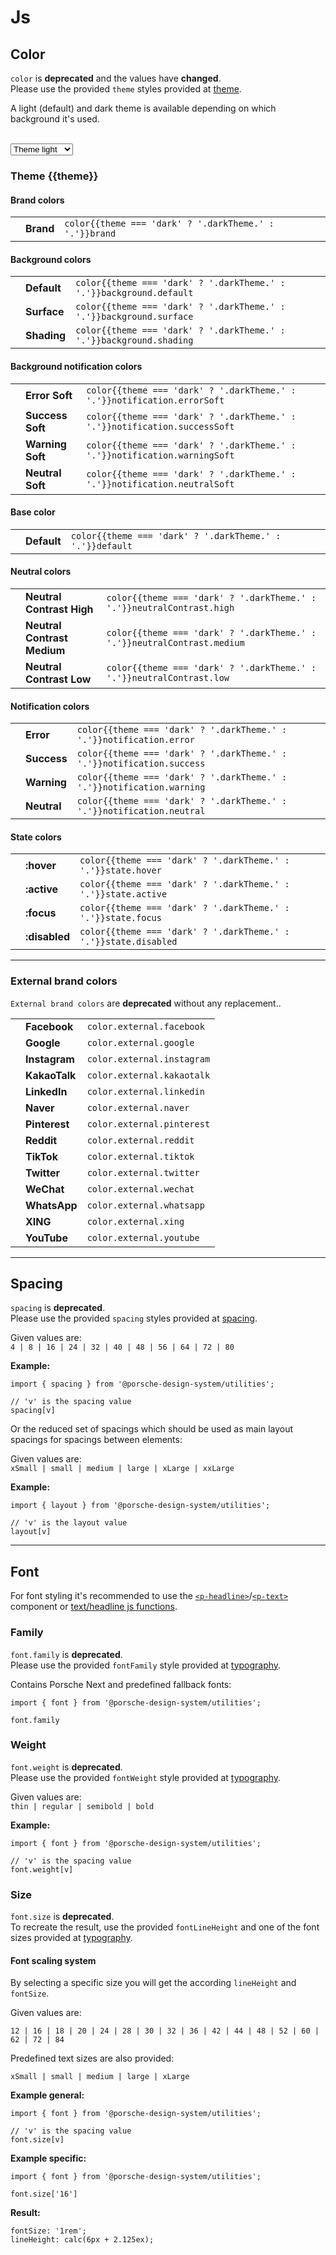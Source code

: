 # Js

<TableOfContents></TableOfContents>

## Color

<p-inline-notification heading="Important note" state="error" persistent="true">
  <code>color</code> is <strong>deprecated</strong> and the values have <strong>changed</strong>.<br>
  Please use the provided <code>theme</code> styles provided at <a href="styles/theme">theme</a>.
</p-inline-notification>

A light (default) and dark theme is available depending on which background it's used.

<br>
<select id="theme-selector" v-model="theme" :data-selected="theme" aria-label="Select theme">
  <option disabled>Select theme</option>
  <option value="light">Theme light</option>
  <option value="dark">Theme dark</option>
</select>

### Theme {{theme}}

#### Brand colors

|                                            |           |                                                        |
| ------------------------------------------ | --------- | ------------------------------------------------------ |
| <ColorBadge :theme="theme" color="brand"/> | **Brand** | `color{{theme === 'dark' ? '.darkTheme.' : '.'}}brand` |

#### Background colors

|                                                         |             |                                                                     |
| ------------------------------------------------------- | ----------- | ------------------------------------------------------------------- |
| <ColorBadge :theme="theme" color="background-default"/> | **Default** | `color{{theme === 'dark' ? '.darkTheme.' : '.'}}background.default` |
| <ColorBadge :theme="theme" color="background-surface"/> | **Surface** | `color{{theme === 'dark' ? '.darkTheme.' : '.'}}background.surface` |
| <ColorBadge :theme="theme" color="background-shading"/> | **Shading** | `color{{theme === 'dark' ? '.darkTheme.' : '.'}}background.shading` |

#### Background notification colors

|                                                                |                  |                                                                           |
| -------------------------------------------------------------- | ---------------- | ------------------------------------------------------------------------- |
| <ColorBadge :theme="theme" color="notification-error-soft"/>   | **Error Soft**   | `color{{theme === 'dark' ? '.darkTheme.' : '.'}}notification.errorSoft`   |
| <ColorBadge :theme="theme" color="notification-success-soft"/> | **Success Soft** | `color{{theme === 'dark' ? '.darkTheme.' : '.'}}notification.successSoft` |
| <ColorBadge :theme="theme" color="notification-warning-soft"/> | **Warning Soft** | `color{{theme === 'dark' ? '.darkTheme.' : '.'}}notification.warningSoft` |
| <ColorBadge :theme="theme" color="notification-neutral-soft"/> | **Neutral Soft** | `color{{theme === 'dark' ? '.darkTheme.' : '.'}}notification.neutralSoft` |

#### Base color

|                                              |             |                                                          |
| -------------------------------------------- | ----------- | -------------------------------------------------------- |
| <ColorBadge :theme="theme" color="default"/> | **Default** | `color{{theme === 'dark' ? '.darkTheme.' : '.'}}default` |

#### Neutral colors

|                                                              |                             |                                                                         |
| ------------------------------------------------------------ | --------------------------- | ----------------------------------------------------------------------- |
| <ColorBadge :theme="theme" color="neutral-contrast-high"/>   | **Neutral Contrast High**   | `color{{theme === 'dark' ? '.darkTheme.' : '.'}}neutralContrast.high`   |
| <ColorBadge :theme="theme" color="neutral-contrast-medium"/> | **Neutral Contrast Medium** | `color{{theme === 'dark' ? '.darkTheme.' : '.'}}neutralContrast.medium` |
| <ColorBadge :theme="theme" color="neutral-contrast-low"/>    | **Neutral Contrast Low**    | `color{{theme === 'dark' ? '.darkTheme.' : '.'}}neutralContrast.low`    |

#### Notification colors

|                                                           |             |                                                                       |
| --------------------------------------------------------- | ----------- | --------------------------------------------------------------------- |
| <ColorBadge :theme="theme" color="notification-error"/>   | **Error**   | `color{{theme === 'dark' ? '.darkTheme.' : '.'}}notification.error`   |
| <ColorBadge :theme="theme" color="notification-success"/> | **Success** | `color{{theme === 'dark' ? '.darkTheme.' : '.'}}notification.success` |
| <ColorBadge :theme="theme" color="notification-warning"/> | **Warning** | `color{{theme === 'dark' ? '.darkTheme.' : '.'}}notification.warning` |
| <ColorBadge :theme="theme" color="notification-neutral"/> | **Neutral** | `color{{theme === 'dark' ? '.darkTheme.' : '.'}}notification.neutral` |

#### State colors

|                                                     |               |                                                                 |
| --------------------------------------------------- | ------------- | --------------------------------------------------------------- |
| <ColorBadge :theme="theme" color="state-hover"/>    | **:hover**    | `color{{theme === 'dark' ? '.darkTheme.' : '.'}}state.hover`    |
| <ColorBadge :theme="theme" color="state-active"/>   | **:active**   | `color{{theme === 'dark' ? '.darkTheme.' : '.'}}state.active`   |
| <ColorBadge :theme="theme" color="state-focus"/>    | **:focus**    | `color{{theme === 'dark' ? '.darkTheme.' : '.'}}state.focus`    |
| <ColorBadge :theme="theme" color="state-disabled"/> | **:disabled** | `color{{theme === 'dark' ? '.darkTheme.' : '.'}}state.disabled` |

---

### External brand colors

<p-inline-notification heading="Important note" state="error" persistent="true">
  <code>External brand colors</code> are <strong>deprecated</strong> without any replacement..
</p-inline-notification>

|                                          |               |                            |
| ---------------------------------------- | ------------- | -------------------------- |
| <ColorBadge color="external-facebook"/>  | **Facebook**  | `color.external.facebook`  |
| <ColorBadge color="external-google"/>    | **Google**    | `color.external.google`    |
| <ColorBadge color="external-instagram"/> | **Instagram** | `color.external.instagram` |
| <ColorBadge color="external-kakaotalk"/> | **KakaoTalk** | `color.external.kakaotalk` |
| <ColorBadge color="external-linkedin"/>  | **LinkedIn**  | `color.external.linkedin`  |
| <ColorBadge color="external-naver"/>     | **Naver**     | `color.external.naver`     |
| <ColorBadge color="external-pinterest"/> | **Pinterest** | `color.external.pinterest` |
| <ColorBadge color="external-reddit"/>    | **Reddit**    | `color.external.reddit`    |
| <ColorBadge color="external-tiktok"/>    | **TikTok**    | `color.external.tiktok`    |
| <ColorBadge color="external-twitter"/>   | **Twitter**   | `color.external.twitter`   |
| <ColorBadge color="external-wechat"/>    | **WeChat**    | `color.external.wechat`    |
| <ColorBadge color="external-whatsapp"/>  | **WhatsApp**  | `color.external.whatsapp`  |
| <ColorBadge color="external-xing"/>      | **XING**      | `color.external.xing`      |
| <ColorBadge color="external-youtube"/>   | **YouTube**   | `color.external.youtube`   |

---

## Spacing

<p-inline-notification heading="Important note" state="error" persistent="true">
  <code>spacing</code> is <strong>deprecated</strong>.<br>
  Please use the provided <code>spacing</code> styles provided at <a href="styles/spacing">spacing</a>.
</p-inline-notification>

Given values are:  
`4 | 8 | 16 | 24 | 32 | 40 | 48 | 56 | 64 | 72 | 80`

**Example:**

```
import { spacing } from '@porsche-design-system/utilities';

// 'v' is the spacing value
spacing[v]
```

Or the reduced set of spacings which should be used as main layout spacings for spacings between elements:

Given values are:  
`xSmall | small | medium | large | xLarge | xxLarge`

**Example:**

```
import { layout } from '@porsche-design-system/utilities';

// 'v' is the layout value
layout[v]
```

---

## Font

For font styling it's recommended to use the
[`<p-headline>`](components/typography/headline)/[`<p-text>`](components/typography/text) component or
[text/headline js functions](utilities-deprecated/js/functions).

### Family

<p-inline-notification heading="Important note" state="error" persistent="true">
  <code>font.family</code> is <strong>deprecated</strong>.<br>
  Please use the provided <code>fontFamily</code> style provided at <a href="styles/typography">typography</a>.
</p-inline-notification>

Contains Porsche Next and predefined fallback fonts:

```
import { font } from '@porsche-design-system/utilities';

font.family
```

### Weight

<p-inline-notification heading="Important note" state="error" persistent="true">
  <code>font.weight</code> is <strong>deprecated</strong>.<br>
  Please use the provided <code>fontWeight</code> style provided at <a href="styles/typography">typography</a>.
</p-inline-notification>

Given values are:  
`thin | regular | semibold | bold`

**Example:**

```
import { font } from '@porsche-design-system/utilities';

// 'v' is the spacing value
font.weight[v]
```

### Size

<p-inline-notification heading="Important note" state="error" persistent="true">
  <code>font.size</code> is <strong>deprecated</strong>.<br>
  To recreate the result, use the provided <code>fontLineHeight</code> and one of the font sizes provided at <a href="styles/typography">typography</a>.
</p-inline-notification>

#### Font scaling system

By selecting a specific size you will get the according `lineHeight` and `fontSize`.

Given values are:

`12 | 16 | 18 | 20 | 24 | 28 | 30 | 32 | 36 | 42 | 44 | 48 | 52 | 60 | 62 | 72 | 84`

Predefined text sizes are also provided:

`xSmall | small | medium | large | xLarge`

**Example general:**

```
import { font } from '@porsche-design-system/utilities';

// 'v' is the spacing value
font.size[v]
```

**Example specific:**

```
import { font } from '@porsche-design-system/utilities';

font.size['16']
```

**Result:**

```
fontSize: '1rem';
lineHeight: calc(6px + 2.125ex);
```

<script lang="ts">
import Vue from 'vue';
import Component from 'vue-class-component';
import { Theme } from '@/models';

@Component
export default class Variables extends Vue {
  public theme: Theme = 'light';
}
</script>
